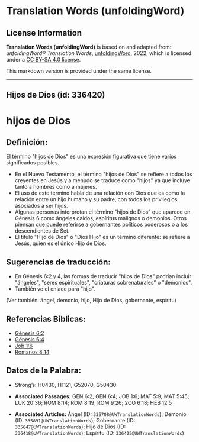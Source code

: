 # Translation Words (unfoldingWord)

## License Information

**Translation Words (unfoldingWord)** is based on and adapted from: _unfoldingWord® Translation Words_, [unfoldingWord](https://unfoldingword.org/utw), 2022, which is licensed under a [CC BY-SA 4.0 license](https://creativecommons.org/licenses/by-sa/4.0/legalcode.en).

This markdown version is provided under the same license.



--------------------------------

## Hijos de Dios (id: 336420)

hijos de Dios
=============

Definición:
-----------

El término "hijos de Dios" es una expresión figurativa que tiene varios significados posibles.

* En el Nuevo Testamento, el término "hijos de Dios" se refiere a todos los creyentes en Jesús y a menudo se traduce como "hijos" ya que incluye tanto a hombres como a mujeres.
* El uso de este término habla de una relación con Dios que es como la relación entre un hijo humano y su padre, con todos los privilegios asociados a ser hijos.
* Algunas personas interpretan el término "hijos de Dios" que aparece en Génesis 6 como ángeles caídos, espíritus malignos o demonios. Otros piensan que puede referirse a gobernantes políticos poderosos o a los descendientes de Set.
* El título "Hijo de Dios" o "Dios Hijo" es un término diferente: se refiere a Jesús, quien es el único Hijo de Dios.

Sugerencias de traducción:
--------------------------

* En Génesis 6:2 y 4, las formas de traducir "hijos de Dios" podrían incluir "ángeles", "seres espirituales", "criaturas sobrenaturales" o "demonios".
* También ve el enlace para "hijo".

(Ver también: ángel, demonio, hijo, Hijo de Dios, gobernante, espíritu)

Referencias Bíblicas:
---------------------

* [Génesis 6:2](https://ref.ly/Gen6:2)
* [Génesis 6:4](https://ref.ly/Gen6:4)
* [Job 1:6](https://ref.ly/Job1:6)
* [Romanos 8:14](https://ref.ly/Rom8:14)

Datos de la Palabra:
--------------------

* Strong’s: H0430, H1121, G52070, G50430

* **Associated Passages:** GEN 6:2; GEN 6:4; JOB 1:6; MAT 5:9; MAT 5:45; LUK 20:36; ROM 8:14; ROM 8:19; ROM 9:26; 2CO 6:18; HEB 12:5
* **Associated Articles:** Ángel (ID: `335708@UWTranslationWords`); Demonio (ID: `335891@UWTranslationWords`); Gobernante (ID: `335647@UWTranslationWords`); Hijo de Dios (ID: `336418@UWTranslationWords`); Espíritu (ID: `336425@UWTranslationWords`)

